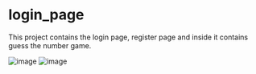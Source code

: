 # login_page
This project contains the login page, register page and inside it contains guess the number game.

![image](https://github.com/ketulpatel01/login_page/assets/142900179/f32179f0-2fd2-447a-a5de-b0ee49612bd0)
![image](https://github.com/ketulpatel01/login_page/assets/142900179/13cccd31-f310-4996-bdd4-b37f500c882f)
